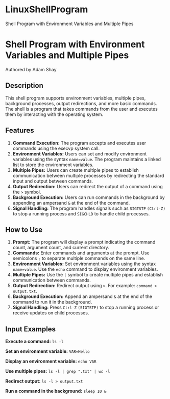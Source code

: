 # LinuxShellProgram
Shell Program with Environment Variables and Multiple Pipes
# Shell Program with Environment Variables and Multiple Pipes
Authored by Adam Shay

## Description
This shell program supports environment variables, multiple pipes, background processes, output redirections, and more basic commands.
The shell is a program that takes commands from the user and executes them by interacting with the operating system.

## Features
1. **Command Execution:** The program accepts and executes user commands using the execvp system call.
2. **Environment Variables:** Users can set and modify environment variables using the syntax `name=value`. The program maintains a linked list to store the environment variables.
3. **Multiple Pipes:** Users can create multiple pipes to establish communication between multiple processes by redirecting the standard input and output between commands.
3. **Output Redirection:** Users can redirect the output of a command using the `>` symbol.
4. **Background Execution:** Users can run commands in the background by appending an ampersand `&` at the end of the command.
5. **Signal Handling:** The program handles signals such as `SIGTSTP` `(Ctrl-Z)` to stop a running process and `SIGCHLD` to handle child processes.

## How to Use
1. **Prompt:** The program will display a prompt indicating the command count, argument count, and current directory.
2. **Commands:** Enter commands and arguments at the prompt. Use semicolons `;` to separate multiple commands on the same line.
3. **Environment Variables:** Set environment variables using the syntax `name=value`. Use the `echo` command to display environment variables.
4. **Multiple Pipes:** Use the `|` symbol to create multiple pipes and establish communication between commands.
5. **Output Redirection:** Redirect output using `>`. For example: `command > output.txt`.
6. **Background Execution:** Append an ampersand `&` at the end of the command to run it in the background.
7. **Signal Handling:** Press `Ctrl-Z` `(SIGTSTP)` to stop a running process or receive updates on child processes.

## Input Examples
**Execute a command:** `ls -l`

**Set an environment variable:** `VAR=Hello`

**Display an environment variable:** `echo VAR`

**Use multiple pipes:** `ls -l | grep ".txt" | wc -l`

**Redirect output:** `ls -l > output.txt`

**Run a command in the background:** `sleep 10 &`
